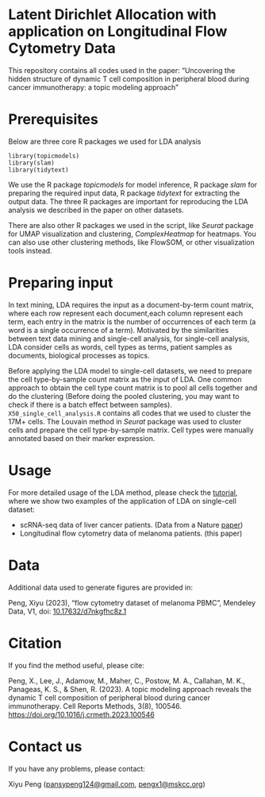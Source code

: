 Latent Dirichlet Allocation with application on Longitudinal Flow Cytometry Data
=======

This repository contains all codes used in the paper: 
“Uncovering the hidden structure of dynamic T cell
composition in peripheral blood during cancer immunotherapy: a topic modeling
approach”

# Prerequisites

Below are three core R packages we used for LDA analysis

```
library(topicmodels)
library(slam)
library(tidytext)
```

We use the R package *topicmodels* for model inference, R package *slam* for preparing the required input data, R package *tidytext* for extracting the output data. 
The three R packages are important for reproducing the LDA analysis we described in the paper on other datasets. 

There are also other R packages we used in the script, like *Seurat* package for UMAP visualization and clustering, *ComplexHeatmap* for heatmaps. 
You can also use other clustering methods, like FlowSOM, or other visualization tools instead.


# Preparing input

In text mining, LDA requires the input as a document-by-term count matrix, where each row represent each document,each column represent each term, each entry in the matrix is the number of occurrences of each term (a word is a single occurrence of a term). Motivated by the similarities between text data mining and single-cell analysis, for single-cell analysis, LDA consider cells as words, cell types as terms, patient samples as documents, biological processes as topics.

Before applying the LDA model to single-cell datasets, we need to prepare the cell type-by-sample count matrix as the input of LDA. 
One common approach to obtain the cell type count matrix is to pool all cells together and do the clustering (Before doing the pooled clustering, you may want to check if there is a batch effect between samples). 
`X50_single_cell_analysis.R` contains all codes that we used to cluster the 17M+ cells.
The Louvain method in *Seurat* package was used to cluster cells and prepare the cell type-by-sample matrix. 
Cell types were manually annotated based on their marker expression.

# Usage

For more detailed usage of the LDA method,
please check the [tutorial](https://xiyupeng.github.io/LDA_examples/), where we show two examples of the 
application of LDA on single-cell dataset:

- scRNA-seq data of liver cancer patients. (Data from a Nature [paper](https://www.nature.com/articles/s41586-022-05400-x#Bib1))
- Longitudinal flow cytometry data of melanoma patients. (this paper)

# Data

Additional data used to generate figures are provided in:

Peng, Xiyu (2023), “flow cytometry dataset of melanoma PBMC”, Mendeley Data, V1, doi: [10.17632/d7nkgfhc8z.1](https://data.mendeley.com/datasets/d7nkgfhc8z/1)

# Citation

If you find the method useful, please cite:

Peng, X., Lee, J., Adamow, M., Maher, C., Postow, M. A., Callahan, M. K., Panageas, K. S., & Shen, R. (2023). A topic modeling approach reveals the dynamic T cell composition of peripheral blood during cancer immunotherapy. Cell Reports Methods, 3(8), 100546. https://doi.org/10.1016/j.crmeth.2023.100546

# Contact us

If you have any problems, please contact:

Xiyu Peng (pansypeng124@gmail.com, pengx1@mskcc.org)

